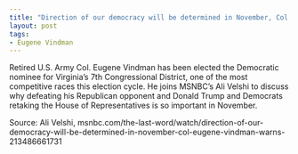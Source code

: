 ```yaml
---
title: "Direction of our democracy will be determined in November, Col. Eugene Vindman warns"
layout: post
tags:
- Eugene Vindman
---
```


Retired U.S. Army Col. Eugene Vindman has been elected the Democratic nominee for Virginia’s 7th Congressional District, one of the most competitive races this election cycle. He joins MSNBC’s Ali Velshi to discuss why defeating his Republican opponent and Donald Trump and Democrats retaking the House of Representatives is so important in November.

Source: Ali Velshi, msnbc.com/the-last-word/watch/direction-of-our-democracy-will-be-determined-in-november-col-eugene-vindman-warns-213486661731
